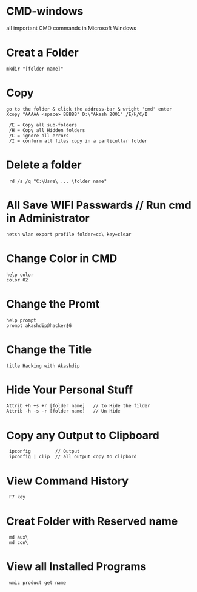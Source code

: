 # CMD-windows
all important CMD commands in Microsoft Windows

# Creat a Folder
    mkdir "[folder name]"

# Copy
    go to the folder & click the address-bar & wright 'cmd' enter
    Xcopy "AAAAA <space> BBBBB" D:\"Akash 2001" /E/H/C/I 
     
     /E = Copy all sub-folders
     /H = Copy all Hidden folders
     /C = ignore all errors
     /I = confurm all files copy in a particullar folder
     
# Delete a folder
     rd /s /q "C:\Usre\ ... \folder name"
    

# All Save WIFI Passwards // Run cmd in Administrator
    netsh wlan export profile folder=c:\ key=clear
    
# Change Color in CMD
    help color
    color 02

# Change the Promt
    help prompt
    prompt akashdip@hacker$G
    
# Change the Title
    title Hacking with Akashdip
    
# Hide Your Personal Stuff
    Attrib +h +s +r [folder name]   // to Hide the filder
    Attrib -h -s -r [folder name]   // Un Hide

# Copy any Output to Clipboard
     ipconfig         // Output
     ipconfig | clip  // all output copy to clipbord
     
# View Command History
     F7 key
     
# Creat Folder with Reserved name
     md aux\
     md con\
     
# View all Installed Programs
     wmic product get name
     
